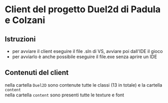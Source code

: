 # Client del progetto Duel2d di Padula e Colzani

## Istruzioni
- per avviare il client eseguire il file .sln di VS, avviare poi dall'IDE il gioco
- per avviarlo è anche possibile eseguire il file.exe senza aprire un IDE

## Contenuti del client
nella cartella `Duel2D` sono contenute tutte le classi (13 in totale) e la cartella `content`  
nella cartella `content` sono presenti tutte le texture e font

